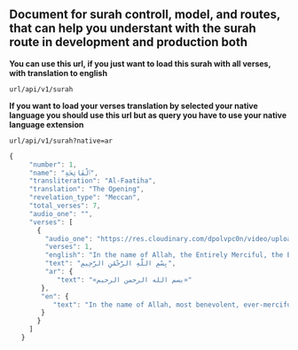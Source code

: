## Document for surah controll, model, and routes, that can help you understant with the surah route in development and production both

**You can use this url, if you just want to load this surah with all verses, with translation to english**

```
url/api/v1/surah
```

**If you want to load your verses translation by selected your native language you should use this url but as query you have to use your native language extension**

```
url/api/v1/surah?native=ar
```

```ts
{
     "number": 1,
     "name": "ٱلْفَاتِحَةِ",
     "transliteration": "Al-Faatiha",
     "translation": "The Opening",
     "revelation_type": "Meccan",
     "total_verses": 7,
     "audio_one": "",
     "verses": [
       {
         "audio_one": "https://res.cloudinary.com/dpolvpc0n/video/upload/v1693594758/Quran%20App/Surah/audio/001/001_zmrjtd.mp3",
         "verses": 1,
         "english": "In the name of Allah, the Entirely Merciful, the Especially Merciful.",
         "text": "﻿بِسْمِ اللَّهِ الرَّحْمَٰنِ الرَّحِيمِ",
         "ar": {
            "text": "«بسم الله الرحمن الرحيم»"
        },
        "en": {
           "text": "In the name of Allah, most benevolent, ever-merciful."
        }
       }
     ]
   }
```
